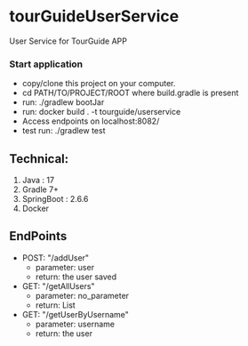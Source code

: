 # tourGuideUserService
User Service for TourGuide APP

### Start application

* copy/clone this project on your computer.
* cd PATH/TO/PROJECT/ROOT where build.gradle is present
* run: ./gradlew bootJar
* run: docker build . -t tourguide/userservice
* Access endpoints on localhost:8082/
* test run: ./gradlew test

## Technical:

1. Java : 17
2. Gradle 7+
3. SpringBoot : 2.6.6
4. Docker

## EndPoints

* POST: "/addUser"
    * parameter: user
    * return: the user saved
* GET: "/getAllUsers"
    * parameter: no_parameter
    * return: List<user>
* GET: "/getUserByUsername"
    * parameter: username
    * return: the user


